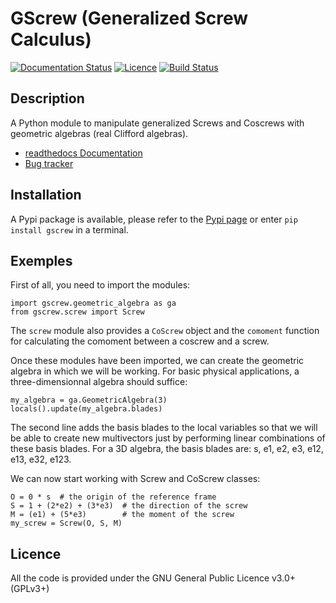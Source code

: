 # GScrew (Generalized Screw Calculus)
[![Documentation Status](https://readthedocs.org/projects/gscrew/badge/?version=latest)](https://gscrew.readthedocs.io/en/latest/?badge=latest)
[![Licence](https://img.shields.io/github/license/GenScrew/GScrew?color=green)](https://github.com/GenScrew/GScrew/blob/master/LICENSE)
[![Build Status](https://github.com/GenScrew/GScrew/actions/workflows/python-publish.yml/badge.svg)](https://github.com/GenScrew/GScrew/blob/master/.github/workflows/python-publish.yml)

## Description
A Python module to manipulate generalized Screws and Coscrews with geometric algebras (real Clifford algebras).

- [readthedocs Documentation](https://gscrew.readthedocs.io/en/latest/)
- [Bug tracker](https://github.com/GenScrew/GScrew/issues)

## Installation
A Pypi package is available, please refer to the [Pypi page](https://pypi.org/project/GScrew/) or enter `pip install gscrew` in a terminal.

## Exemples
First of all, you need to import the modules:
```
import gscrew.geometric_algebra as ga
from gscrew.screw import Screw
```
The `screw` module also provides a `CoScrew` object and the `comoment` function for calculating the comoment between a coscrew and a screw.

Once these modules have been imported, we can create the geometric algebra in which we will be working. For basic physical applications, a three-dimensionnal algebra should suffice:
```
my_algebra = ga.GeometricAlgebra(3)
locals().update(my_algebra.blades)
```
The second line adds the basis blades to the local variables so that we will be able to create new multivectors just by performing linear combinations of these basis blades. For a 3D algebra, the basis blades are: s, e1, e2, e3, e12, e13, e32, e123.

We can now start working with Screw and CoScrew classes:
```
O = 0 * s  # the origin of the reference frame
S = 1 + (2*e2) + (3*e3)  # the direction of the screw
M = (e1) + (5*e3)        # the moment of the screw
my_screw = Screw(O, S, M)
```

## Licence
All the code is provided under the GNU General Public Licence v3.0+ (GPLv3+)
